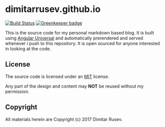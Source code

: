 # dimitarrusev.github.io

[![Build Status](https://travis-ci.org/dimitarrusev/dimitarrusev.github.io.svg?branch=source)](https://travis-ci.org/dimitarrusev/dimitarrusev.github.io)
[![Greenkeeper badge](https://badges.greenkeeper.io/dimitarrusev/dimitarrusev.github.io.svg)](https://greenkeeper.io/)

This is the source code for my personal markdown based blog. It is built using [Angular Universal](https://universal.angular.io/) and automatically prerendered and served whenever i push to this repository. It is open sourced for anyone interested in looking at the code.

## License

The source code is licensed under an [MIT](https://github.com/dimitarrusev/dimitarrusev.github.io/blob/source/LICENSE) license.

Any part of the design and content may **NOT** be reused without my permission.

## Copyright

All materials herein are Copyright (c) 2017 Dimitar Rusev.
